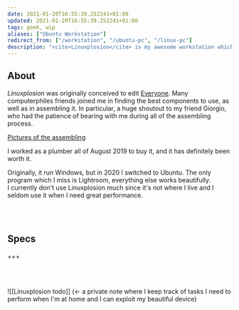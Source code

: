 ```yaml
---
date: 2021-01-20T16:55:39.252241+01:00
updated: 2021-01-20T16:55:39.252241+01:00
tags: geek, wip
aliases: ["Ubuntu Workstation"]
redirect_from: ["/workstation", "/ubuntu-pc", "/linux-pc"]
description: "<cite>Linuxplosion</cite> is my awesome workstation which I assembled in 2019 to edit [Everyone](/everyone). I now use for my most heavy computing tasks, such as video editing or image processing"
---
```

## About

<cite>Linuxplosion</cite> was originally conceived to edit [Everyone](/everyone). Many computerphiles friends joined me in finding the best components to use, as well as in assembling it. In particular, a huge shoutout to my friend Giorgio, who had the patience of bearing with me during all of the assembling process.

[Pictures of the assembling](+++ "Pictures of Linuxplosion being assembled")

I worked as a plumber all of August 2019 to buy it, and it has definitely been worth it.

Originally, it run Windows, but in 2020 I switched to Ubuntu. The only program which I miss is Lightroom, everything else works beautifully.\
I currently don't use Linuxplosion much since it's not where I live and I seldom use it when I need great performance.

<br>
<br>

## Specs

+++

<br>
<br>


![[Linuxplosion todo]] (&larr; a private note where I keep track of tasks I need to perform when I'm at home and I can exploit my beautiful device)
